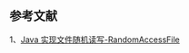 

## 参考文献

1、[Java 实现文件随机读写-RandomAccessFile](https://www.cnblogs.com/zuochengsi-9/p/6485737.html)     

